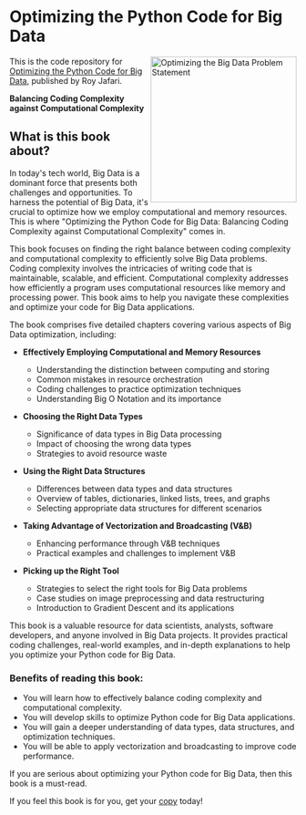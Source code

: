 # Optimizing the Python Code for Big Data

<a href="https://www.amazon.com/dp/B0BXFYZKWR"><img src="https://m.media-amazon.com/images/I/41qSHP4RLoL._SY346_.jpg" alt="Optimizing the Big Data Problem Statement" height="256px" align="right"></a>

This is the code repository for [Optimizing the Python Code for Big Data](https://www.packtpub.com/product/hands-on-data-preprocessing-in-python/9781801072137), published by Roy Jafari. 

**Balancing Coding Complexity against Computational Complexity**

## What is this book about?

In today's tech world, Big Data is a dominant force that presents both challenges and opportunities. To harness the potential of Big Data, it's crucial to optimize how we employ computational and memory resources. This is where "Optimizing the Python Code for Big Data: Balancing Coding Complexity against Computational Complexity" comes in.

This book focuses on finding the right balance between coding complexity and computational complexity to efficiently solve Big Data problems. Coding complexity involves the intricacies of writing code that is maintainable, scalable, and efficient. Computational complexity addresses how efficiently a program uses computational resources like memory and processing power. This book aims to help you navigate these complexities and optimize your code for Big Data applications.

The book comprises five detailed chapters covering various aspects of Big Data optimization, including:

- **Effectively Employing Computational and Memory Resources**
  - Understanding the distinction between computing and storing
  - Common mistakes in resource orchestration
  - Coding challenges to practice optimization techniques
  - Understanding Big O Notation and its importance

- **Choosing the Right Data Types**
  - Significance of data types in Big Data processing
  - Impact of choosing the wrong data types
  - Strategies to avoid resource waste

- **Using the Right Data Structures**
  - Differences between data types and data structures
  - Overview of tables, dictionaries, linked lists, trees, and graphs
  - Selecting appropriate data structures for different scenarios

- **Taking Advantage of Vectorization and Broadcasting (V&B)**
  - Enhancing performance through V&B techniques
  - Practical examples and challenges to implement V&B

- **Picking up the Right Tool**
  - Strategies to select the right tools for Big Data problems
  - Case studies on image preprocessing and data restructuring
  - Introduction to Gradient Descent and its applications

This book is a valuable resource for data scientists, analysts, software developers, and anyone involved in Big Data projects. It provides practical coding challenges, real-world examples, and in-depth explanations to help you optimize your Python code for Big Data.

### Benefits of reading this book:

- You will learn how to effectively balance coding complexity and computational complexity.
- You will develop skills to optimize Python code for Big Data applications.
- You will gain a deeper understanding of data types, data structures, and optimization techniques.
- You will be able to apply vectorization and broadcasting to improve code performance.

If you are serious about optimizing your Python code for Big Data, then this book is a must-read.

If you feel this book is for you, get your [copy](https://www.amazon.com/dp/B0BXFYZKWR) today!
